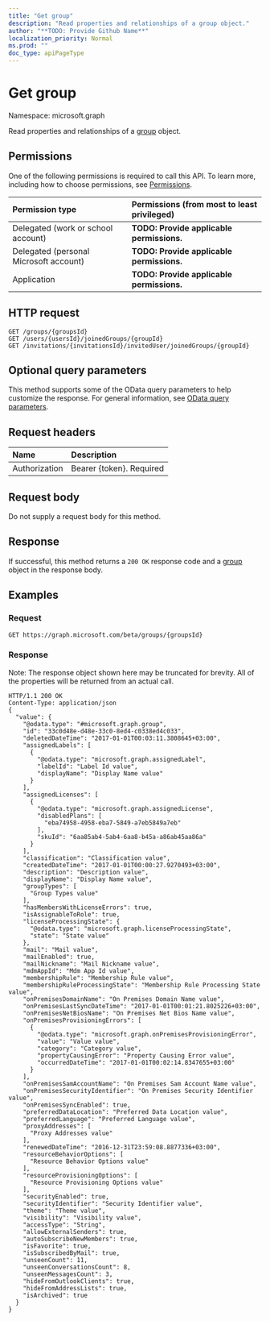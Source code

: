 ```yaml
---
title: "Get group"
description: "Read properties and relationships of a group object."
author: "**TODO: Provide Github Name**"
localization_priority: Normal
ms.prod: ""
doc_type: apiPageType
---
```


# Get group

Namespace: microsoft.graph

Read properties and relationships of a [group](../resources/group.md) object.

## Permissions
One of the following permissions is required to call this API. To learn more, including how to choose permissions, see [Permissions](/concepts/permissions-reference.md).

|Permission type|Permissions (from most to least privileged)|
|:---|:---|
|Delegated (work or school account)|**TODO: Provide applicable permissions.**|
|Delegated (personal Microsoft account)|**TODO: Provide applicable permissions.**|
|Application|**TODO: Provide applicable permissions.**|

## HTTP request
<!-- {
  "blockType": "ignored"
}
-->
``` http
GET /groups/{groupsId}
GET /users/{usersId}/joinedGroups/{groupId}
GET /invitations/{invitationsId}/invitedUser/joinedGroups/{groupId}
```

## Optional query parameters
This method supports some of the OData query parameters to help customize the response. For general information, see [OData query parameters](/graph/query-parameters).

## Request headers
|Name|Description|
|:---|:---|
|Authorization|Bearer {token}. Required|

## Request body
Do not supply a request body for this method.

## Response
If successful, this method returns a `200 OK` response code and a [group](../resources/group.md) object in the response body.

## Examples

### Request
<!-- {
  "blockType": "request",
  "name": "get_group"
}
-->
``` http
GET https://graph.microsoft.com/beta/groups/{groupsId}
```

### Response
Note: The response object shown here may be truncated for brevity. All of the properties will be returned from an actual call.
<!-- {
  "blockType": "response",
  "truncated": true,
  "@odata.type": "microsoft.graph.group"
}
-->
``` http
HTTP/1.1 200 OK
Content-Type: application/json
{
  "value": {
    "@odata.type": "#microsoft.graph.group",
    "id": "33c0d48e-d48e-33c0-8ed4-c0338ed4c033",
    "deletedDateTime": "2017-01-01T00:03:11.3808645+03:00",
    "assignedLabels": [
      {
        "@odata.type": "microsoft.graph.assignedLabel",
        "labelId": "Label Id value",
        "displayName": "Display Name value"
      }
    ],
    "assignedLicenses": [
      {
        "@odata.type": "microsoft.graph.assignedLicense",
        "disabledPlans": [
          "eba74958-4958-eba7-5849-a7eb5849a7eb"
        ],
        "skuId": "6aa85ab4-5ab4-6aa8-b45a-a86ab45aa86a"
      }
    ],
    "classification": "Classification value",
    "createdDateTime": "2017-01-01T00:00:27.9270493+03:00",
    "description": "Description value",
    "displayName": "Display Name value",
    "groupTypes": [
      "Group Types value"
    ],
    "hasMembersWithLicenseErrors": true,
    "isAssignableToRole": true,
    "licenseProcessingState": {
      "@odata.type": "microsoft.graph.licenseProcessingState",
      "state": "State value"
    },
    "mail": "Mail value",
    "mailEnabled": true,
    "mailNickname": "Mail Nickname value",
    "mdmAppId": "Mdm App Id value",
    "membershipRule": "Membership Rule value",
    "membershipRuleProcessingState": "Membership Rule Processing State value",
    "onPremisesDomainName": "On Premises Domain Name value",
    "onPremisesLastSyncDateTime": "2017-01-01T00:01:21.8025226+03:00",
    "onPremisesNetBiosName": "On Premises Net Bios Name value",
    "onPremisesProvisioningErrors": [
      {
        "@odata.type": "microsoft.graph.onPremisesProvisioningError",
        "value": "Value value",
        "category": "Category value",
        "propertyCausingError": "Property Causing Error value",
        "occurredDateTime": "2017-01-01T00:02:14.8347655+03:00"
      }
    ],
    "onPremisesSamAccountName": "On Premises Sam Account Name value",
    "onPremisesSecurityIdentifier": "On Premises Security Identifier value",
    "onPremisesSyncEnabled": true,
    "preferredDataLocation": "Preferred Data Location value",
    "preferredLanguage": "Preferred Language value",
    "proxyAddresses": [
      "Proxy Addresses value"
    ],
    "renewedDateTime": "2016-12-31T23:59:08.8877336+03:00",
    "resourceBehaviorOptions": [
      "Resource Behavior Options value"
    ],
    "resourceProvisioningOptions": [
      "Resource Provisioning Options value"
    ],
    "securityEnabled": true,
    "securityIdentifier": "Security Identifier value",
    "theme": "Theme value",
    "visibility": "Visibility value",
    "accessType": "String",
    "allowExternalSenders": true,
    "autoSubscribeNewMembers": true,
    "isFavorite": true,
    "isSubscribedByMail": true,
    "unseenCount": 11,
    "unseenConversationsCount": 8,
    "unseenMessagesCount": 3,
    "hideFromOutlookClients": true,
    "hideFromAddressLists": true,
    "isArchived": true
  }
}
```

